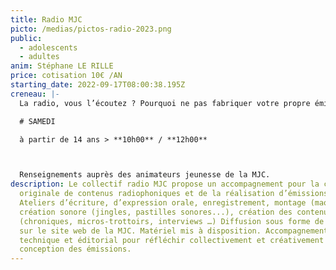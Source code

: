 ```yaml
---
title: Radio MJC
picto: /medias/pictos-radio-2023.png
public:
  - adolescents
  - adultes
anim: Stéphane LE RILLE
price: cotisation 10€ /AN
starting_date: 2022-09-17T08:00:38.195Z
creneau: |-
  La radio, vous l’écoutez ? Pourquoi ne pas fabriquer votre propre émission !

  # SAMEDI

  à partir de 14 ans > **10h00** / **12h00**



  Renseignements auprès des animateurs jeunesse de la MJC.
description: Le collectif radio MJC propose un accompagnement pour la création
  originale de contenus radiophoniques et de la réalisation d’émissions.
  Ateliers d’écriture, d’expression orale, enregistrement, montage (mao),
  création sonore (jingles, pastilles sonores...), création des contenus
  (chroniques, micros-trottoirs, interviews …) Diffusion sous forme de podcasts
  sur le site web de la MJC. Matériel mis à disposition. Accompagnement
  technique et éditorial pour réfléchir collectivement et créativement à la
  conception des émissions.
---
```

